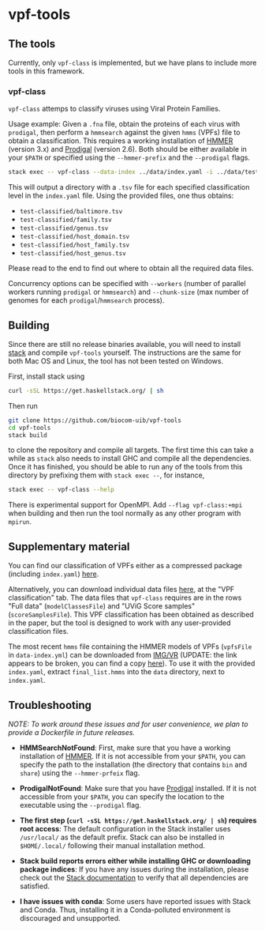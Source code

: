 # vpf-tools

## The tools

Currently, only `vpf-class` is implemented, but we have plans to include more tools
in this framework.

### vpf-class

`vpf-class` attemps to classify viruses using Viral Protein Families.

Usage example: Given a `.fna` file, obtain the proteins of each virus with
`prodigal`, then perform a `hmmsearch` against the given `hmms` (VPFs) file to
obtain a classification. This requires a working installation of
[HMMER](http://hmmer.org/) (version 3.x) and
[Prodigal](https://github.com/hyattpd/Prodigal) (version 2.6). Both should be
either available in your `$PATH` or specified using the `--hmmer-prefix` and
the `--prodigal` flags.

```sh
stack exec -- vpf-class --data-index ../data/index.yaml -i ../data/test.fna -o test-classified
```

This will output a directory with a `.tsv` file for each specified classification
level in the `index.yaml` file. Using the provided files, one thus obtains:

- `test-classified/baltimore.tsv`
- `test-classified/family.tsv`
- `test-classified/genus.tsv`
- `test-classified/host_domain.tsv`
- `test-classified/host_family.tsv`
- `test-classified/host_genus.tsv`

Please read to the end to find out where to obtain all the required data files.

Concurrency options can be specified with `--workers` (number of
parallel workers running `prodigal` or `hmmsearch`) and `--chunk-size` (max
number of genomes for each `prodigal`/`hmmsearch` process).

## Building

Since there are still no release binaries available, you will need to install
[stack](haskellstack.org) and compile `vpf-tools` yourself. The instructions
are the same for both Mac OS and Linux, the tool has not been tested on
Windows.

First, install stack using
```sh
curl -sSL https://get.haskellstack.org/ | sh
```

Then run
```sh
git clone https://github.com/biocom-uib/vpf-tools
cd vpf-tools
stack build
```
to clone the repository and compile all targets. The first time this can take a
while as `stack` also needs to install GHC and compile all the dependencies.
Once it has finished, you should be able to run any of the tools from this
directory by prefixing them with `stack exec --`, for instance,

```sh
stack exec -- vpf-class --help
```

There is experimental support for OpenMPI. Add `--flag vpf-class:+mpi` when
building and then run the tool normally as any other program with `mpirun`.

## Supplementary material

You can find our classification of VPFs either as a
compressed package (including `index.yaml`)
[here](https://bioinfo.uib.es/~recerca/VPF-Class/vpf-class-data.tar.gz).

Alternatively, you can download individual data files [here](https://bioinfo.uib.es/~recerca/VPF-Class/), at the "VPF
classification" tab. The data files that `vpf-class` requires are in the rows
"Full data" (`modelClassesFile`) and "UViG Score samples" (`scoreSamplesFile`).
This VPF classification has been obtained as described in the paper, but the
tool is designed to work with any user-provided classification files.

The most recent `hmms` file containing the HMMER models of VPFs (`vpfsFile` in
`data-index.yml`) can be downloaded from
[IMG/VR](https://img.jgi.doe.gov//docs/final_list.hmms.gz) (UPDATE: the link
appears to be broken, you can find a copy
[here](https://bioinfo.uib.es/~recerca/VPF-Class/vpf-class-data/final_list.hmms)).
To use it with the provided `index.yaml`, extract `final_list.hmms` into the
`data` directory, next to `index.yaml`.

## Troubleshooting

_NOTE: To work around these issues and for user convenience, we plan to provide a
Dockerfile in future releases._

- **HMMSearchNotFound**: First, make sure that you have a working installation
of [HMMER](http://hmmer.org/). If it is not accessible from your `$PATH`, you
can specify the path to the installation (the directory that contains `bin` and
`share`) using the `--hmmer-prfeix` flag.

- **ProdigalNotFound**: Make sure that you have
[Prodigal](https://github.com/hyattpd/Prodigal) installed. If it is not
accessible from your `$PATH`, you can specify the location to the executable
using the `--prodigal` flag.

- **The first step (`curl -sSL https://get.haskellstack.org/ | sh`) requires
root access**: The default configuration in the Stack installer uses
`/usr/local/` as the default prefix. Stack can also be installed in
`$HOME/.local/` following their manual installation method.

- **Stack build reports errors either while installing GHC or downloading package
indices**: If you have any issues during the installation, please check out the [Stack
documentation](https://docs.haskellstack.org/en/stable/install_and_upgrade/) to
verify that all dependencies are satisfied.

- **I have issues with conda**: Some users have reported issues with Stack and
Conda. Thus, installing it in a Conda-polluted environment is discouraged and
unsupported.
